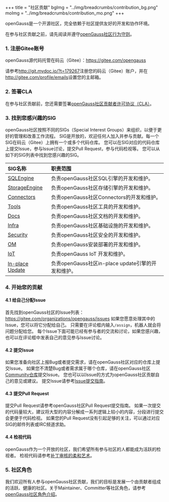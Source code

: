 +++
title = "社区贡献"
bgImg = "../img/breadcrumbs/contribution_bg.png"
moImg = "../img/breadcrumbs/contribution_mo.png"
+++

openGauss是一个开源社区，完全依赖于社区提供友好的开发和协作环境。

在参与社区贡献之前，请先阅读并遵守[openGauss社区行为守则](https://gitee.com/opengauss/community/blob/master/code-of-conduct.md)。

### 1. 注册Gitee账号

openGauss源代码托管在码云（Gitee）：https://gitee.com/opengauss

请参考<http://git.mydoc.io/?t=179267>注册您的码云（Gitee）账户，并在<http://gitee.com/profile/emails>设置您的主邮箱。

### 2. 签署CLA

在参与社区贡献前，您还需要签署[openGauss社区贡献者许可协议（CLA）](https://opengauss.org/zh/cla.html)。


### 3. 找到您感兴趣的SIG

openGauss社区按照不同的SIGs（Special Interest Groups）来组织，以便于更好的管理和改善工作流程。
SIG是开放的，欢迎任何人加入并参与贡献。每一个SIG在码云（Gitee）上拥有一个或多个代码仓库。
您可以在SIG对应的代码仓库上提交Issue，参与Issue讨论，提交Pull Request，参与代码检视等。
您可以从如下的SIG列表中找到您感兴趣的SIG。

| SIG名称 | 职责范围 |
| :------- | :--------------- |
| [SQLEngine](https://gitee.com/opengauss/tc/tree/master/sigs/SQLEngine) | 负责openGauss社区SQL引擎的开发和维护。 |
| [StorageEngine](https://gitee.com/opengauss/tc/tree/master/sigs/StorageEngine) | 负责openGauss社区存储引擎的开发和维护。 |
| [Connectors](https://gitee.com/opengauss/tc/tree/master/sigs/Connectors) | 负责openGauss社区Connectors的开发和维护。 |
| [Tools](https://gitee.com/opengauss/tc/tree/master/sigs/Tools) | 负责openGauss社区工具的开发和维护。 |
| [Docs](https://gitee.com/opengauss/tc/tree/master/sigs/Docs) | 负责openGauss社区文档的开发和维护。 |
| [Infra](https://gitee.com/opengauss/tc/tree/master/sigs/Infra) | 负责openGauss社区基础设施的开发和维护。 |
| [Security](https://gitee.com/opengauss/tc/tree/master/sigs/Security) | 负责openGauss社区安全的开发和维护。 |
| [OM](https://gitee.com/opengauss/tc/tree/master/sigs/OM) | 负责openGauss安装部署的开发和维护。 |
| [IoT](https://gitee.com/opengauss/tc/tree/master/sigs/IoT) | 负责openGauss IoT 开发和维护。 |
| [In-place Update](https://gitee.com/opengauss/tc/tree/master/sigs/In-place-Update) | 负责openGauss社区in-place update引擎的开发和维护。|


### 4. 开始您的贡献

#### 4.1 给自己分配Issue

首先找到openGauss社区的Issue列表：https://gitee.com/organizations/opengauss/issues
如果您愿意处理其中的Issue，您可以将它分配给自己。
只需要在评论框内输入`/assign`，机器人就会将问题分配给您。
每个Issue下面可能已经有参与者的交流和讨论，如果您感兴趣，也可以在评论框中发表自己的意见参与Issue讨论。

#### 4.2 提交Issue

如果您准备向社区上报Bug或者提交需求，请在openGauss社区对应的仓库上提交Issue。
如果您不清楚Bug或者需求属于哪个仓库，请在openGauss社区[Community仓库](https://gitee.com/opengauss/community)提交Issue。
您也可以以Issue的方式为openGauss社区贡献自己的意见或建议。
提交Issue请参考[Issue提交指南](https://gitee.com/opengauss/community/blob/master/contributors/issue-submit.md)。

#### 4.3 提交Pull Request

提交Pull Request请参考openGauss社区Pull Request提交指南。
如果一次提交的代码量较大，建议将大型的内容分解成一系列逻辑上较小的内容，分段进行提交会更便于代码检视。
如果您的Pull Request没有引起足够的关注，可以通过对应SIG的邮件列表或IRC频道求助。

#### 4.4 检视代码

openGauss作为一个开放的社区，我们希望所有参与社区的人都能成为活跃的检视者。
检视代码请参考[补丁审核的柔和艺术](https://sage.thesharps.us/2014/09/01/the-gentle-art-of-patch-review/)。


### 5. 社区角色

我们欢迎所有人参与openGauss社区贡献，我们的目标是发展一个由贡献者组成的活跃、健康的社区。关于Maintainer、Committer等社区角色，请参考[openGauss社区角色介绍](https://gitee.com/opengauss/community/blob/master/community-membership.md)。
